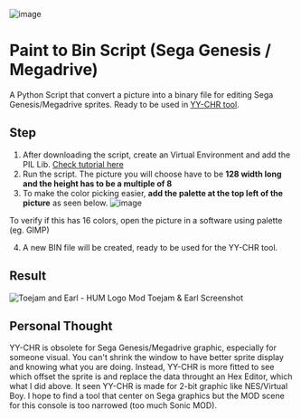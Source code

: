 ![image](https://github.com/zigaudrey/paint-to-bin-MSX/assets/129554573/101d3c2f-7eda-4955-98cd-6f1fec28a692)

# Paint to Bin Script (Sega Genesis / Megadrive)
A Python Script that convert a picture into a binary file for editing Sega Genesis/Megadrive sprites. Ready to be used in [YY-CHR tool](https://www.romhacking.net/utilities/119/).

## Step
1. After downloading the script, create an Virtual Environment and add the PIL Lib. [Check tutorial here](https://www.youtube.com/watch?v=IAvAlS0CuxI)
2. Run the script. The picture you will choose have to be **128 width long and the height has to be a multiple of 8**
3. To make the color picking easier, **add the palette at the top left of the picture** as seen below.
![image](https://github.com/zigaudrey/paint-to-bin-MSX/assets/129554573/e827bb99-cf82-4426-8c7e-3f8dc141fb4a)

To verify if this has 16 colors, open the picture in a software using palette (eg. GIMP)

4. A new BIN file will be created, ready to be used for the YY-CHR tool.

## Result
![Toejam and Earl - HUM Logo Mod](https://github.com/zigaudrey/paint-to-bin-MSX/assets/129554573/daaf9907-d925-4e45-83cf-df9ec2a5ee8d) Toejam & Earl Screenshot

## Personal Thought
YY-CHR is obsolete for Sega Genesis/Megadrive graphic, especially for someone visual. You can't shrink the window to have better sprite display and knowing what you are doing.
Instead, YY-CHR is more fitted to see which offset the sprite is and replace the data throught an Hex Editor, which what I did above. It seen YY-CHR is made for 2-bit graphic like NES/Virtual Boy.
I hope to find a tool that center on Sega graphics but the MOD scene for this console is too narrowed (too much Sonic MOD).

